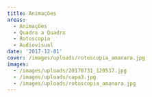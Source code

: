 ```yaml
---
title: Animações
areas:
  - Animações
  - Quadro a Quadro
  - Rotoscopia
  - Audiovisual
date: '2017-12-01'
cover: /images/uploads/rotoscopia_amanara.jpg
images:
  - /images/uploads/20170731_120537.jpg
  - /images/uploads/capa3.jpg
  - /images/uploads/rotoscopia_amanara.jpg
---
```


